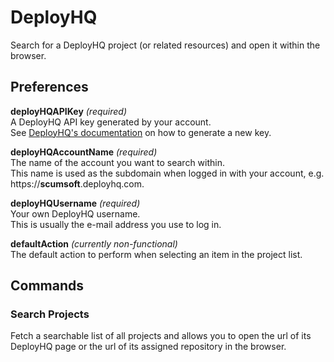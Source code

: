 # DeployHQ

Search for a DeployHQ project (or related resources) and open it within the browser.

## Preferences

**deployHQAPIKey** _(required)_  
A DeployHQ API key generated by your account.  
See [DeployHQ's documentation](https://www.deployhq.com/support/api#access-amp-authentication) on how to generate a new key.

**deployHQAccountName** _(required)_  
The name of the account you want to search within.  
This name is used as the subdomain when logged in with your account, e.g. https://**scumsoft**.deployhq.com.

**deployHQUsername** _(required)_  
Your own DeployHQ username.  
This is usually the e-mail address you use to log in.

**defaultAction** _(currently non-functional)_  
The default action to perform when selecting an item in the project list.

## Commands

### Search Projects

Fetch a searchable list of all projects and allows you to open the url of its DeployHQ page or the url of its assigned repository in the browser.
